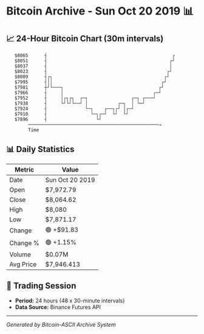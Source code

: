 # Bitcoin Archive - Sun Oct 20 2019 📊

## 📈 24-Hour Bitcoin Chart (30m intervals)

```
   $8065      ┤                                              ┌ 
   $8051      ┤                                             ┌┘ 
   $8037      ┤                                             │  
   $8023      ┤                                            ┌┘  
   $8009      ┤┌┐                                         ┌┘   
   $7995      ┤││                                        ┌┘    
   $7981      ┼┘└───┐                                   ┌┘     
   $7966      ┤     │                                 ┌─┘      
   $7952      ┤     │┌┐┌┐  ┌─┐                ┌─┐ ┌───┘        
   $7938      ┤     └┘└┘└──┘ │           ┌─┐  │ └─┘            
   $7924      ┤              └─┐    ┌──┐┌┘ │┌─┘                
   $7910      ┤                └─┐┌─┘  └┘  └┘                  
   $7896      ┤                  └┘                            
        ────────────────────────────────────────────────→
        Time
```

## 📊 Daily Statistics

| Metric | Value |
|--------|-------|
| Date | Sun Oct 20 2019 |
| Open | $7,972.79 |
| Close | $8,064.62 |
| High | $8,080 |
| Low | $7,871.17 |
| Change | 🟢 +$91.83 |
| Change % | 🟢 +1.15% |
| Volume | $0.07M |
| Avg Price | $7,946.413 |

## 📅 Trading Session

- **Period:** 24 hours (48 x 30-minute intervals)
- **Data Source:** Binance Futures API

---
*Generated by Bitcoin-ASCII Archive System*
